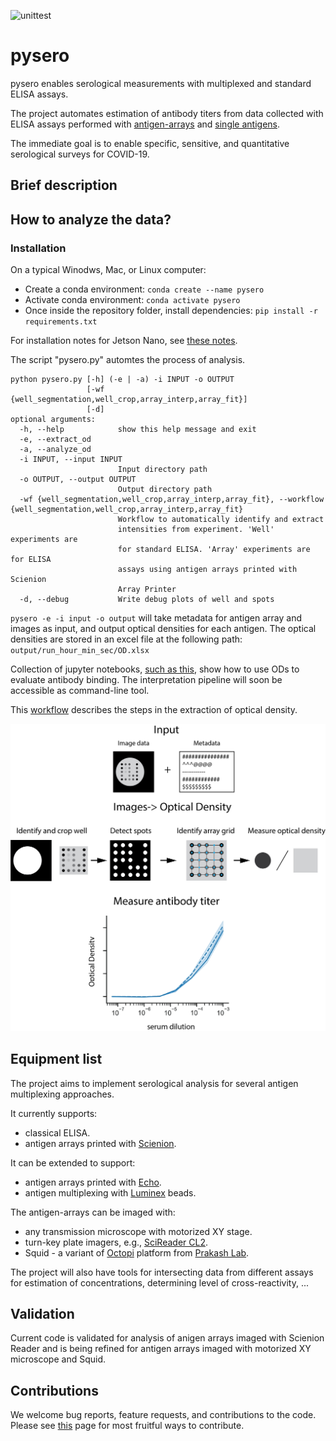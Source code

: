 ![unittest](https://github.com/czbiohub/pysero/workflows/unittest/badge.svg)

# pysero

pysero enables serological measurements with multiplexed and standard ELISA assays.

The project automates estimation of antibody titers from data collected with ELISA assays performed with [antigen-arrays](https://doi.org/10.1101/2019.12.20.885285) and [single antigens](https://doi.org/10.1101/2020.03.17.20037713).

The immediate goal is to enable specific, sensitive, and quantitative serological surveys for COVID-19. 

## Brief description


## How to analyze the data?

### Installation

On a typical Winodws, Mac, or Linux computer:
* Create a conda environment: `conda create --name pysero`
* Activate conda environment: `conda activate pysero`
* Once inside the repository folder, install dependencies: `pip install -r requirements.txt`

For installation notes for Jetson Nano, see [these notes](docs/installation.md).

The script "pysero.py" automtes the process of analysis. 

```buildoutcfg
python pysero.py [-h] (-e | -a) -i INPUT -o OUTPUT
                 [-wf {well_segmentation,well_crop,array_interp,array_fit}]
                 [-d]
optional arguments:
  -h, --help            show this help message and exit
  -e, --extract_od
  -a, --analyze_od
  -i INPUT, --input INPUT
                        Input directory path
  -o OUTPUT, --output OUTPUT
                        Output directory path
  -wf {well_segmentation,well_crop,array_interp,array_fit}, --workflow {well_segmentation,well_crop,array_interp,array_fit}
                        Workflow to automatically identify and extract
                        intensities from experiment. 'Well' experiments are
                        for standard ELISA. 'Array' experiments are for ELISA
                        assays using antigen arrays printed with Scienion
                        Array Printer
  -d, --debug           Write debug plots of well and spots

```

`pysero -e -i input -o output` will take metadata for antigen array and images as input, and output optical densities for each antigen. 
The optical densities are stored in an excel file at the following path: `output/run_hour_min_sec/OD.xlsx`

Collection of jupyter notebooks, [such as this](notebooks_interpretation/20200330_March25_flutasteplate_1/FluPlateInterpretationV4_smg.ipynb), show how to use ODs to evaluate antibody binding. 
The interpretation pipeline will soon be accessible as command-line tool.

This [workflow](docs/workflow.md) describes the steps in the extraction of optical density.

<img src="docs/Workflow%20Schematic.png" width="600">

## Equipment list


The project aims to implement serological analysis for several antigen multiplexing approaches. 

It currently supports: 
* classical ELISA.
* antigen arrays printed with [Scienion](https://www.scienion.com/products/sciflexarrayers/).

It can be extended to support:
* antigen arrays printed with [Echo](https://www.labcyte.com/echo-liquid-handling).
* antigen multiplexing with [Luminex](https://www.luminexcorp.com/blog/multiplex-technologies-more-effective-than-elisa-for-antibody-detection/) beads. 

The antigen-arrays can be imaged with:
 * any transmission microscope with motorized XY stage.
 * turn-key plate imagers, e.g., [SciReader CL2](https://www.scienion.com/products/scireaders/).
 * Squid - a variant of [Octopi](https://www.biorxiv.org/content/10.1101/684423v1) platform from [Prakash Lab](http://web.stanford.edu/group/prakash-lab/cgi-bin/labsite/).
 
The project will also have tools for intersecting data from different assays for estimation of concentrations, determining level of cross-reactivity, ...

## Validation

Current code is validated for analysis of anigen arrays imaged with Scienion Reader and is being refined for antigen arrays imaged with motorized XY microscope and Squid.





## Contributions
We welcome bug reports, feature requests, and contributions to the code. Please see  [this](docs/contributing.md) page for most fruitful ways to contribute.

